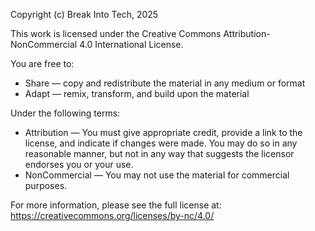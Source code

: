Copyright (c) Break Into Tech, 2025

This work is licensed under the Creative Commons Attribution-NonCommercial 4.0 International License. 

You are free to:
- Share — copy and redistribute the material in any medium or format
- Adapt — remix, transform, and build upon the material

Under the following terms:
- Attribution — You must give appropriate credit, provide a link to the license, and indicate if changes were made. You may do so in any reasonable manner, but not in any way that suggests the licensor endorses you or your use.
- NonCommercial — You may not use the material for commercial purposes.

For more information, please see the full license at:
https://creativecommons.org/licenses/by-nc/4.0/
